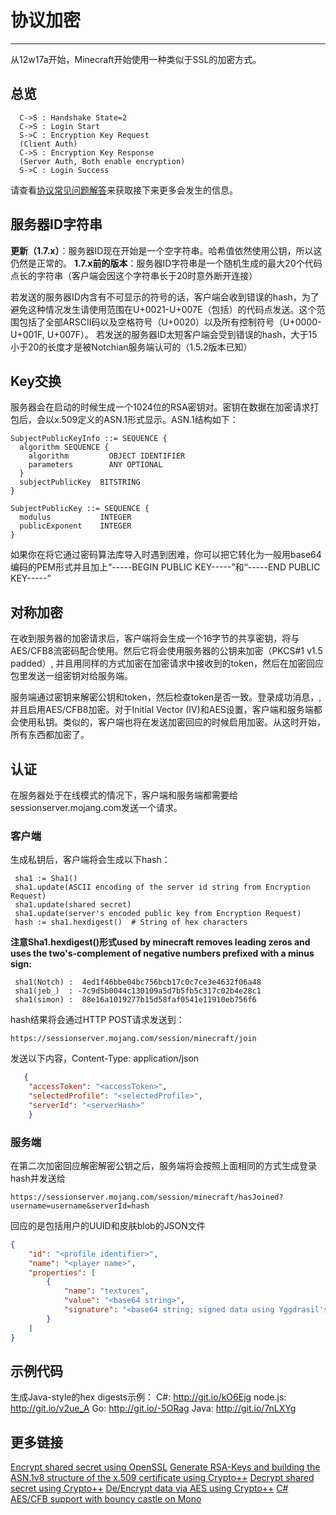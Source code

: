 # 协议加密


----------


从12w17a开始，Minecraft开始使用一种类似于SSL的加密方式。
## 总览

      C->S : Handshake State=2
      C->S : Login Start
      S->C : Encryption Key Request
      (Client Auth)
      C->S : Encryption Key Response
      (Server Auth, Both enable encryption)
      S->C : Login Success

请查看[协议常见问题解答]()来获取接下来更多会发生的信息。

## 服务器ID字符串
**更新（1.7.x）**：服务器ID现在开始是一个空字符串。哈希值依然使用公钥，所以这仍然是正常的。
**1.7.x前的版本**：服务器ID字符串是一个随机生成的最大20个代码点长的字符串（客户端会因这个字符串长于20时意外断开连接）

若发送的服务器ID内含有不可显示的符号的话，客户端会收到错误的hash，为了避免这种情况发生请使用范围在U+0021-U+007E（包括）的代码点发送。这个范围包括了全部ARSCII码以及空格符号（U+0020）以及所有控制符号（U+0000-U+001F, U+007F）。
若发送的服务器ID太短客户端会受到错误的hash，大于15小于20的长度才是被Notchian服务端认可的（1.5.2版本已知）

## Key交换
服务器会在启动的时候生成一个1024位的RSA密钥对。密钥在数据在加密请求打包后，会以x.509定义的ASN.1形式显示。ASN.1结构如下：

    SubjectPublicKeyInfo ::= SEQUENCE {
      algorithm SEQUENCE {
        algorithm         OBJECT IDENTIFIER
        parameters        ANY OPTIONAL
      }
      subjectPublicKey  BITSTRING
    }
    
    SubjectPublicKey ::= SEQUENCE {
      modulus           INTEGER
      publicExponent    INTEGER
    }

如果你在将它通过密码算法库导入时遇到困难，你可以把它转化为一般用base64编码的PEM形式并且加上“-----BEGIN PUBLIC KEY-----”和“-----END PUBLIC KEY-----”

## 对称加密
在收到服务器的加密请求后，客户端将会生成一个16字节的共享密钥，将与AES/CFB8流密码配合使用。然后它将会使用服务器的公钥来加密（PKCS#1 v1.5 padded）, 并且用同样的方式加密在加密请求中接收到的token，然后在加密回应包里发送一组密钥对给服务端。

服务端通过密钥来解密公钥和token，然后检查token是否一致。登录成功消息，, 并且启用AES/CFB8加密。对于Initial Vector (IV)和AES设置，客户端和服务端都会使用私钥。类似的，客户端也将在发送加密回应的时候启用加密。从这时开始，所有东西都加密了。

## 认证

在服务器处于在线模式的情况下，客户端和服务端都需要给sessionserver.mojang.com发送一个请求。

### 客户端
生成私钥后，客户端将会生成以下hash：

     sha1 := Sha1()
     sha1.update(ASCII encoding of the server id string from Encryption Request) 
     sha1.update(shared secret) 
     sha1.update(server's encoded public key from Encryption Request) 
     hash := sha1.hexdigest()  # String of hex characters

**注意Sha1.hexdigest()形式used by minecraft removes leading zeros and uses the two's-complement of negative numbers prefixed with a minus sign:**

     sha1(Notch) :  4ed1f46bbe04bc756bcb17c0c7ce3e4632f06a48
     sha1(jeb_)  : -7c9d5b0044c130109a5d7b5fb5c317c02b4e28c1
     sha1(simon) :  88e16a1019277b15d58faf0541e11910eb756f6

hash结果将会通过HTTP POST请求发送到：

    https://sessionserver.mojang.com/session/minecraft/join

发送以下内容，Content-Type: application/json

  
```json
   {
    "accessToken": "<accessToken>",
    "selectedProfile": "<selectedProfile>",
    "serverId": "<serverHash>"   
    }
```
        
### 服务端

在第二次加密回应解密解密公钥之后，服务端将会按照上面相同的方式生成登录hash并发送给

    https://sessionserver.mojang.com/session/minecraft/hasJoined?username=username&serverId=hash

回应的是包括用户的UUID和皮肤blob的JSON文件

```json
{
    "id": "<profile identifier>",
    "name": "<player name>",
    "properties": [ 
        {
            "name": "textures",
            "value": "<base64 string>",
            "signature": "<base64 string; signed data using Yggdrasil's private key>"
        }
    ]
}
```
## 示例代码

生成Java-style的hex digests示例：
C#: http://git.io/kO6Ejg
node.js: http://git.io/v2ue_A
Go: http://git.io/-5ORag
Java: http://git.io/7nLXYg

## 更多链接
[Encrypt shared secret using OpenSSL](https://gist.github.com/3900517)
[Generate RSA-Keys and building the ASN.1v8 structure of the x.509 certificate using Crypto++](http://pastebin.com/8eYyKZn6)
[Decrypt shared secret using Crypto++](http://pastebin.com/7Jvaama1)
[De/Encrypt data via AES using Crypto++](http://pastebin.com/MjvR0T98)
[C# AES/CFB support with bouncy castle on Mono](https://github.com/SirCmpwn/Craft.Net/blob/master/source/Craft.Net.Networking/AesStream.cs)
